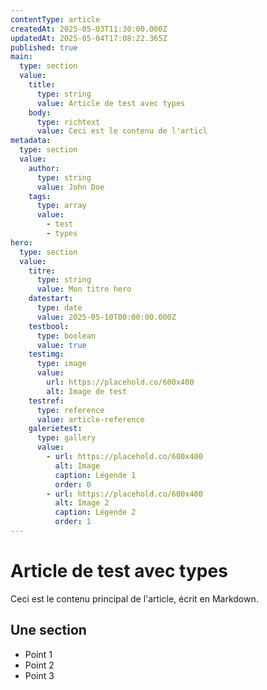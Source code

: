```yaml
---
contentType: article
createdAt: 2025-05-03T11:30:00.000Z
updatedAt: 2025-05-04T17:08:22.365Z
published: true
main:
  type: section
  value:
    title:
      type: string
      value: Article de test avec types
    body:
      type: richtext
      value: Ceci est le contenu de l'articl
metadata:
  type: section
  value:
    author:
      type: string
      value: John Doe
    tags:
      type: array
      value:
        - test
        - types
hero:
  type: section
  value:
    titre:
      type: string
      value: Mon titre hero
    datestart:
      type: date
      value: 2025-05-10T00:00:00.000Z
    testbool:
      type: boolean
      value: true
    testimg:
      type: image
      value:
        url: https://placehold.co/600x400
        alt: Image de test
    testref:
      type: reference
      value: article-reference
    galerietest:
      type: gallery
      value:
        - url: https://placehold.co/600x400
          alt: Image
          caption: Légende 1
          order: 0
        - url: https://placehold.co/600x400
          alt: Image 2
          caption: Légende 2
          order: 1
---
```




# Article de test avec types

Ceci est le contenu principal de l'article, écrit en Markdown.

## Une section

- Point 1
- Point 2
- Point 3